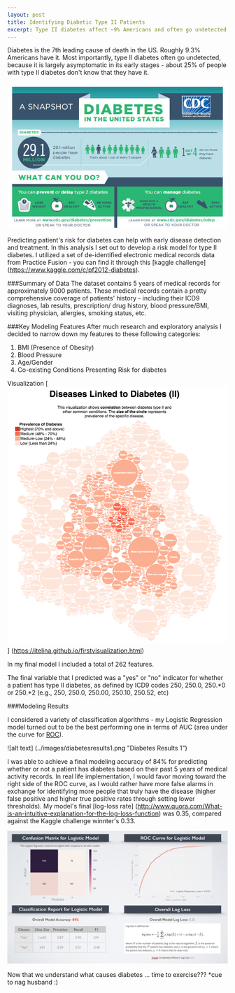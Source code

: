 ```yaml
---
layout: post
title: Identifying Diabetic Type II Patients
excerpt: Type II diabetes affect ~9% Americans and often go undetected for a long time. In this analysis I built a classification model to identify patient's risk for Diabetes using de-identified Electronic Medical Records data. 
---
```


Diabetes is the 7th leading cause of death in the US. Roughly 9.3% Americans have it. Most importantly, type II diabetes often go undetected, because it is largely asymptomatic in its early stages - about 25% of people with type II diabetes don't know that they have it. 

![alt text](../images/diabetesinfographic.jpg "Diabetes Summary")

Predicting patient's risk for diabetes can help with early disease detection and treatment. In this analysis I set out to develop a risk model for type II diabetes. I utilized a set of de-identified electronic medical records data from Practice Fusion - you can find it through this [kaggle challenge] (https://www.kaggle.com/c/pf2012-diabetes). 

###Summary of Data 
The dataset contains 5 years of medical records for approximately 9000 patients. These medical records contain a pretty comprehensive coverage of patients' history - including their ICD9 diagnoses, lab results, prescription/ drug history, blood pressure/BMI, visiting physician, allergies, smoking status, etc.

###Key Modeling Features
After much research and exploratory analysis I decided to narrow down my features to these following categories:

1. BMI (Presence of Obesity)
2. Blood Pressure 
3. Age/Gender
4. Co-existing Conditions Presenting Risk for diabetes

Visualization
[![alt text](../images/diabetesvisthumb.png "Diabetes Visualization")] (https://itelina.github.io/firstvisualization.html)

In my final model I included a total of 262 features. 

The final variable that I predicted was a "yes" or "no" indicator for whether a patient has type II diabetes, as defined by ICD9 codes 250, 250.0, 250.*0 or 250.*2 (e.g., 250, 250.0, 250.00, 250.10, 250.52, etc)

###Modeling Results

I considered a variety of classification algorithms - my Logistic Regression model turned out to be the best performing one in terms of AUC (area under the curve for [ROC](https://en.wikipedia.org/wiki/Receiver_operating_characteristic)). 

![alt text] (../images/diabetesresults1.png "Diabetes Results 1")

I was able to achieve a final modeling accuracy of 84% for predicting whether or not a patient has diabetes based on their past 5 years of medical activity records. In real life implementation, I would favor moving toward the right side of the ROC curve, as I would rather have more false alarms in exchange for identifying more people that truly have the disease (higher false positive and higher true positive rates through setting lower thresholds). My model's final [log-loss rate] (http://www.quora.com/What-is-an-intuitive-explanation-for-the-log-loss-function) was 0.35, compared against the Kaggle challenge winnter's 0.33.

![alt text](../images/diabetesresults2.png "Diabetes Results 2")

Now that we understand what causes diabetes ... time to exercise??? *cue to nag husband :)
